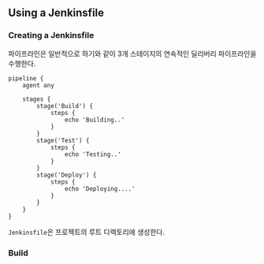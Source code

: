 ## Using a Jenkinsfile
### Creating a Jenkinsfile
파이프라인은 일반적으로 하기와 같이 3개 스테이지의 연속적인 딜리버리 파이프라인을 수행한다.
```text
pipeline {
    agent any

    stages {
        stage('Build') {
            steps {
                echo 'Building..'
            }
        }
        stage('Test') {
            steps {
                echo 'Testing..'
            }
        }
        stage('Deploy') {
            steps {
                echo 'Deploying....'
            }
        }
    }
}
```
`Jenkinsfile`은 프로젝트의 루트 디렉토리에 생성한다.
### Build

